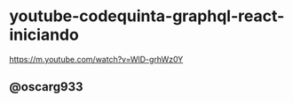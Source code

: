 # youtube-codequinta-graphql-react-iniciando
https://m.youtube.com/watch?v=WlD-grhWz0Y
## @oscarg933
